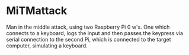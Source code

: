 # MiTMattack
Man in the middle attack, using two Raspberry Pi 0 w's. One which connects to a keyboard, logs the input and then passes the keypress via serial connection to the second Pi, which is connected to the target computer, simulating a keyboard.
